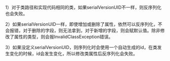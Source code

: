 
1）对于类路径和实现代码相同的类，如果serialVersionUID不一样，则反序列化也会失败。

2）如果serialVersionUID一样，即使增加或删除了属性，依然可以反序列化，不会报错，对于删除的字段，则无法拿到，对于新增的字段，则会赋默认值。除非修改了属性的类型，则会报InvalidClassException错误。

3）如果没定义serialVersionUID，则序列化时会使用一个自动生成的id，在类发生变化的时候，id会发生变化，所以修改类属性后反序列化会失败。
